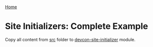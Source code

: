 [Home](../../README.md)

# Site Initializers: Complete Example

Copy all content from [src](devcon-site-initializer/src) folder to [devcon-site-initializer](../../modules/devcon-site-initializer) module.



